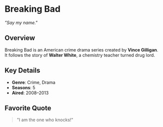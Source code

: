 # **Breaking Bad**  
*"Say my name."*

## Overview  
Breaking Bad is an American crime drama series created by **Vince Gilligan**. It follows the story of **Walter White**, a chemistry teacher turned drug lord.

## Key Details  
- **Genre**: Crime, Drama  
- **Seasons**: 5  
- **Aired**: 2008–2013  

## Favorite Quote  
> "I am the one who knocks!"
